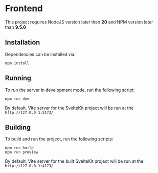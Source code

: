 # Frontend
This project requires NodeJS version later than **20** and NPM version later than **9.5.0**

## Installation
 Dependencies can be installed via:

    npm install

## Running
To run the server in development mode, run the following script:

    npm run dev

By default, Vite server for the SvelteKit project will be run at the `http://127.0.0.1:5173/`

## Building
To build and run the project, run the following scripts:

    npm run build
    npm run preview
By default, Vite server for the built SvelteKit project will be run at the `http://127.0.0.1:4173/`
